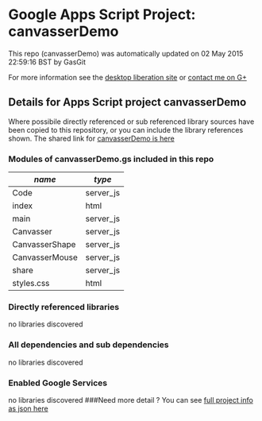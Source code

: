 # Google Apps Script Project: canvasserDemo
This repo (canvasserDemo) was automatically updated on 02 May 2015 22:59:16 BST by GasGit

For more information see the [desktop liberation site](http://ramblings.mcpher.com/Home/excelquirks/drivesdk/gettinggithubready "desktop liberation") or [contact me on G+](https://plus.google.com/+BruceMcpherson "Bruce McPherson - GDE")
## Details for Apps Script project canvasserDemo
Where possibile directly referenced or sub referenced library sources have been copied to this repository, or you can include the library references shown. 
The shared link for [canvasserDemo is here](https://script.google.com/d/1OckQvYd4zotGQ6I4VmhQzCLp9IF3Qmu2W8WcbWtRrIVC9egGfCcPdu7R/edit?usp=sharing "open in the GAS IDE")

### Modules of canvasserDemo.gs included in this repo
*name*|*type*
--- | --- 
Code| server_js
index| html
main| server_js
Canvasser| server_js
CanvasserShape| server_js
CanvasserMouse| server_js
share| server_js
styles.css| html
### Directly referenced libraries
no libraries discovered
### All dependencies and sub dependencies
no libraries discovered
### Enabled Google Services
no libraries discovered
###Need more detail ?
You can see [full project info as json here](info.json)
